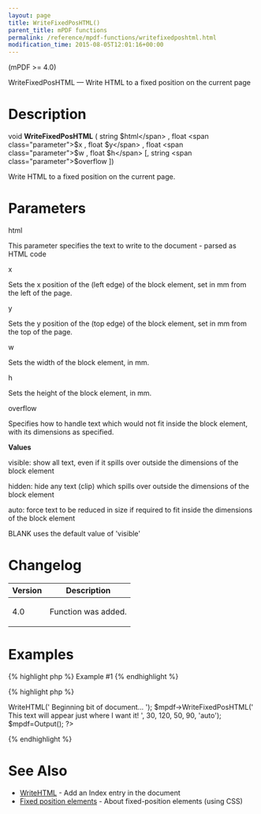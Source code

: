 ```yaml
---
layout: page
title: WriteFixedPosHTML()
parent_title: mPDF functions
permalink: /reference/mpdf-functions/writefixedposhtml.html
modification_time: 2015-08-05T12:01:16+00:00
---
```


(mPDF &gt;= 4.0)

WriteFixedPosHTML — Write HTML to a fixed position on the current page

# Description

void <b>WriteFixedPosHTML</b> ( string <span class="parameter">$html</span> , float <span class="parameter">$x</span> , float <span class="parameter">$y</span> , float <span class="parameter">$w</span> , float <span class="parameter">$h</span> [, string <span class="parameter">$overflow</span> ])

Write HTML to a fixed position on the current page.

# Parameters

<span class="parameter">html</span>

This parameter specifies the text to write to the document - parsed as HTML code

<span class="parameter">x</span>

Sets the <span class="parameter">x</span> position of the (left edge) of the block element, set in mm from the left of the page.<span class="smallblock">

</span>

<span class="parameter">y</span>

Sets the <span class="parameter">y</span> position of the (top edge) of the block element, set in mm from the top of the page.<span class="smallblock">

</span>

<span class="parameter">w</span>

Sets the width of the block element, in mm.<span class="smallblock">

</span>

<span class="parameter">h</span>

Sets the height of the block element, in mm.<span class="smallblock">

</span>

<span class="parameter">overflow</span>

Specifies how to handle text which would not fit inside the block element, with its dimensions as specified.

<span class="smallblock"></span>

<b>Values</b>

visible: show all text, even if it spills over outside the dimensions of the block element

hidden: hide any text (clip) which spills over outside the dimensions of the block element

auto: force text to be reduced in size if required to fit inside the dimensions of the block element

<span class="smallblock">BLANK</span> uses the default value of 'visible'

# Changelog

<table class="table"> <thead>
<tr> <th>Version</th><th>Description</th> </tr>
</thead> <tbody>
<tr>
<td>4.0</td>
<td>

Function was added.

</td>
</tr>
</tbody> </table>

# Examples

{% highlight php %}
Example #1
{% endhighlight %}

{% highlight php %}
<?php

$mpdf = new mPDF();

$mpdf->WriteHTML('
Beginning bit of document...
');

$mpdf->WriteFixedPosHTML('
This text will appear just where I want it!
', 30, 120, 50, 90, 'auto');

$mpdf=Output();

?>
{% endhighlight %}

# See Also

<ul>
<li class="manual_boxlist"><a href="{{ "/reference/mpdf-functions/writehtml.html" | prepend: site.baseurl }}">WriteHTML</a> - Add an Index entry in the document </li>
<li class="manual_boxlist"><a href="{{ "/what-else-can-i-do/fixed-position-blocks.html" | prepend: site.baseurl }}">Fixed position elements</a> - About fixed-position elements (using CSS)

</li>
</ul>
